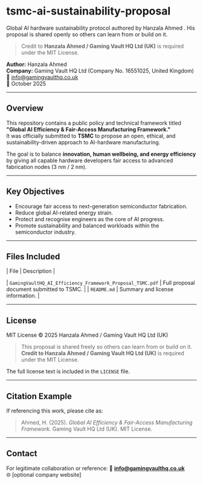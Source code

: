 # tsmc-ai-sustainability-proposal
Global AI hardware sustainability protocol authored by Hanzala Ahmed
. His proposal is shared openly so others can learn from or build on it.  
> Credit to **Hanzala Ahmed / Gaming Vault HQ Ltd (UK)** is required under the MIT License.

**Author:** Hanzala Ahmed  
**Company:** Gaming Vault HQ Ltd (Company No. 16551025, United Kingdom)  
📧 info@gamingvaulthq.co.uk  
📅 October 2025  

---

## Overview
This repository contains a public policy and technical framework titled **"Global AI Efficiency & Fair-Access Manufacturing Framework."**  
It was officially submitted to **TSMC** to propose an open, ethical, and sustainability-driven approach to AI-hardware manufacturing.

The goal is to balance **innovation, human wellbeing, and energy efficiency** by giving all capable hardware developers fair access to advanced fabrication nodes (3 nm / 2 nm).  

---

## Key Objectives
- Encourage fair access to next-generation semiconductor fabrication.  
- Reduce global AI-related energy strain.  
- Protect and recognise engineers as the core of AI progress.  
- Promote sustainability and balanced workloads within the semiconductor industry.  

---

## Files Included
| File | Description |

| `GamingVaultHQ_AI_Efficiency_Framework_Proposal_TSMC.pdf` | Full proposal document submitted to TSMC. |
| `README.md` | Summary and license information. |

---

## License
MIT License © 2025 Hanzala Ahmed / Gaming Vault HQ Ltd (UK)

> This proposal is shared freely so others can learn from or build on it.  
> **Credit to Hanzala Ahmed / Gaming Vault HQ Ltd (UK)** is required under the MIT License.

The full license text is included in the `LICENSE` file.

---

## Citation Example
If referencing this work, please cite as:

> Ahmed, H. (2025). *Global AI Efficiency & Fair-Access Manufacturing Framework.* Gaming Vault HQ Ltd (UK). MIT License. 

---

## Contact
For legitimate collaboration or reference:
📧 **info@gamingvaulthq.co.uk**  
🌐 [optional company website]
